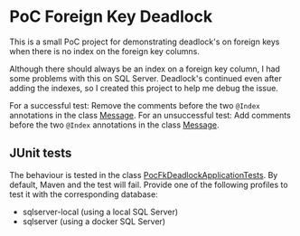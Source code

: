 # PoC Foreign Key Deadlock

This is a small PoC project for demonstrating deadlock's on foreign keys when there is no index on the foreign key
columns.

Although there should always be an index on a foreign key column, I had some problems with this on SQL Server. Deadlock's
continued even after adding the indexes, so I created this project to help me debug the issue. 

For a successful test: Remove the comments before the two `@Index` annotations in the class [Message](src/main/java/ninckblokje/poc/db/deadlock/fk/entity/Message.java).
For an unsuccessful test: Add comments before the two `@Index` annotations in the class [Message](src/main/java/ninckblokje/poc/db/deadlock/fk/entity/Message.java).

## JUnit tests

The behaviour is tested in the class [PocFkDeadlockApplicationTests](src/test/java/ninckblokje/poc/db/deadlock/fk/PocFkDeadlockApplicationTests.java).
By default, Maven and the test will fail. Provide one of the following profiles to test it with the corresponding database:

- sqlserver-local (using a local SQL Server)
- sqlserver (using a docker SQL Server)
